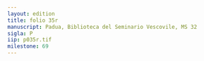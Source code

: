 ```yaml
---
layout: edition
title: folio 35r
manuscript: Padua, Biblioteca del Seminario Vescovile, MS 32
sigla: P
iip: p035r.tif
milestone: 69
---
```

